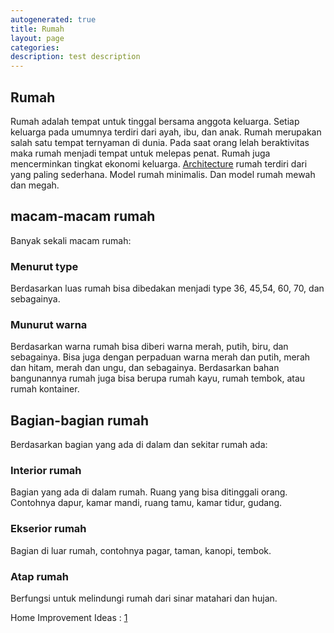 ```yaml
---
autogenerated: true
title: Rumah
layout: page
categories: 
description: test description
---
```


Rumah
-----

Rumah adalah tempat untuk tinggal bersama anggota keluarga. Setiap keluarga pada umumnya terdiri dari ayah, ibu, dan anak. Rumah merupakan salah satu tempat ternyaman di dunia. Pada saat orang lelah beraktivitas maka rumah menjadi tempat untuk melepas penat. Rumah juga mencerminkan tingkat ekonomi keluarga. [Architecture](Architecture) rumah terdiri dari yang paling sederhana. Model rumah minimalis. Dan model rumah mewah dan megah.

macam-macam rumah
-----------------

Banyak sekali macam rumah:

### Menurut type

Berdasarkan luas rumah bisa dibedakan menjadi type 36, 45,54, 60, 70, dan sebagainya.

### Munurut warna

Berdasarkan warna rumah bisa diberi warna merah, putih, biru, dan sebagainya. Bisa juga dengan perpaduan warna merah dan putih, merah dan hitam, merah dan ungu, dan sebagainya. Berdasarkan bahan bangunannya rumah juga bisa berupa rumah kayu, rumah tembok, atau rumah kontainer.

Bagian-bagian rumah
-------------------

Berdasarkan bagian yang ada di dalam dan sekitar rumah ada:

### Interior rumah

Bagian yang ada di dalam rumah. Ruang yang bisa ditinggali orang. Contohnya dapur, kamar mandi, ruang tamu, kamar tidur, gudang.

### Ekserior rumah

Bagian di luar rumah, contohnya pagar, taman, kanopi, tembok.

### Atap rumah

Berfungsi untuk melindungi rumah dari sinar matahari dan hujan.

<references/>

Home Improvement Ideas : [1](http://www.bhg.com/home-improvement/)
